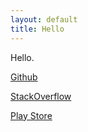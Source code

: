 ```yaml
---
layout: default
title: Hello
---
```


Hello.

[Github](http://github.com/asadmshah)

[StackOverflow](http://stackoverflow.com/users/3238659/asadmshah)

[Play Store](https://play.google.com/store/apps/developer?id=asadmshah)
